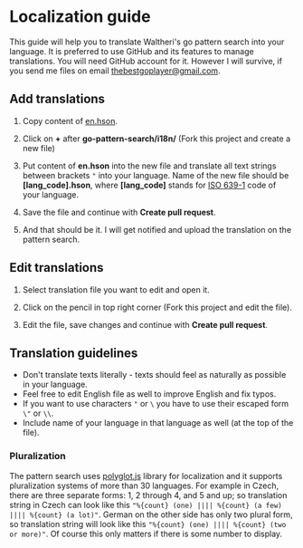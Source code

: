 # Localization guide

This guide will help you to translate Waltheri's go pattern search into your language. It is preferred to use GitHub and its features to manage translations. You will need GitHub account for it. However I will survive, if you send me files on email thebestgoplayer@gmail.com.

## Add translations

1) Copy content of [en.hson](https://github.com/waltheri/go-pattern-search/blob/master/i18n/en.hson).

2) Click on **+** after **go-pattern-search/i18n/** (Fork this project and create a new file)

3) Put content of **en.hson** into the new file and translate all text strings between brackets `"` into your language. Name of the new file should be **[lang_code].hson**, where **[lang_code]** stands for [ISO 639-1](https://en.wikipedia.org/wiki/List_of_ISO_639-1_codes) code of your language.

4) Save the file and continue with **Create pull request**.

5) And that should be it. I will get notified and upload the translation on the pattern search.

## Edit translations

1) Select translation file you want to edit and open it.

2) Click on the pencil in top right corner (Fork this project and edit the file).

3) Edit the file, save changes and continue with  **Create pull request**.

## Translation guidelines

* Don't translate texts literally - texts should feel as naturally as possible in your language.
* Feel free to edit English file as well to improve English and fix typos.
* If you want to use characters `"` or `\` you have to use their escaped form `\"` or `\\`.
* Include name of your language in that language as well (at the top of the file).
 
### Pluralization ###

The pattern search uses [polyglot.js](http://airbnb.io/polyglot.js/) library for localization and it supports pluralization systems of more than 30 languages. For example in Czech, there are three separate forms: 1, 2 through 4, and 5 and up; so  translation string in Czech can look like this `"%{count} (one) |||| %{count} (a few) |||| %{count} (a lot)"`. German on the other side has only two plural form, so translation string will look like this `"%{count} (one) |||| %{count} (two or more)"`. Of course this only matters if there is some number to display. 
